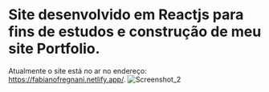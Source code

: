 # Site desenvolvido em Reactjs para fins de estudos e construção de meu site Portfolio. 
Atualmente o site está no ar no endereço: https://fabianofregnani.netlify.app/.
![Screenshot_2](https://github.com/fregnani123/MovimentarNave/assets/99106631/4b9654a6-67b0-4b33-b078-2d5aeaa65473)
